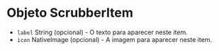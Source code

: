 # Objeto ScrubberItem

* `label` String (opcional) - O texto para aparecer neste item.
* `icon` NativeImage (opcional) - A imagem para aparecer neste item.
